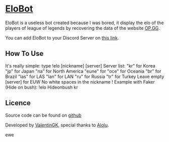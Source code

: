 # [EloBot](https://discordapp.com/api/oauth2/authorize?client_id=405529878138585088&permissions=0&scope=bot)

EloBot is a useless bot created because I was bored, it display the elo of the players of league of legends by recovering the data of the website [OP.GG](http://euw.op.gg/).

You can add EloBot to your Discord Server on  [this link](https://discordapp.com/api/oauth2/authorize?client_id=405529878138585088&permissions=0&scope=bot).

## How To Use 

It's really simple:
type !elo [nickname] [server] 
 Server list: 
 "kr" for Korea 
 "jp" for Japan 
 "na" for North America 
 "eune" for 
 "oce" for Oceania 
 "br" for Brazil 
 "las" for LAS 
 "lan" for LAN 
 "ru" for Russia 
 "tr" for Turkey 
 Leave empty [server] for EUW 
 No white spaces in the nickname ! 
 Example with Faker (Hide on bush): !elo Hideonbush kr
 
## Licence

Source code can be found on [github](https://github.com/ValentinGK/EloBot)

Developed by [ValentinGK](https://twitter.com/winterzu_), special thanks to [Alolu](https://twitter.com/_aaaaaaaaaaaaao).

ewe
